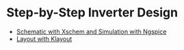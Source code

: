 # Step-by-Step Inverter Design

- [Schematic with Xschem and Simulation with Ngspice](./xschem/)
- [Layout with Klayout](./gds/)
